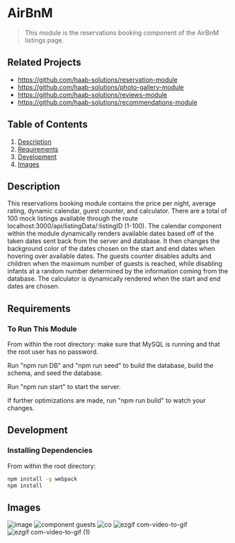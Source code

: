 # AirBnM

> This module is the reservations booking component of the AirBnM listings page.

## Related Projects

  - https://github.com/haab-solutions/reservation-module
  - https://github.com/haab-solutions/photo-gallery-module
  - https://github.com/haab-solutions/reviews-module
  - https://github.com/haab-solutions/recommendations-module

## Table of Contents

1. [Description](#Description)
1. [Requirements](#requirements)
1. [Development](#development)
1. [Images](#images)

## Description

This reservations booking module contains the price per night, average rating, dynamic calendar, guest counter, and calculator. There are a total of 100 mock listings available through the route localhost:3000/api/listingData/:listingID (1-100). The calendar component within the module dynamically renders available dates based off of the taken dates sent back from the server and database. It then changes the background color of the dates chosen on the start and end dates when hovering over available dates. The guests counter disables adults and children when the maximum number of guests is reached, while disabling infants at a random number determined by the information coming from the database. The calculator is dynamically rendered when the start and end dates are chosen.

## Requirements

### To Run This Module

From within the root directory: make sure that MySQL is running and that the root user has no password.

Run "npm run DB" and "npm run seed" to build the database, build the schema, and seed the database.

Run "npm run start" to start the server.

If further optimizations are made, run "npm run build" to watch your changes.


## Development

### Installing Dependencies

From within the root directory:

```sh
npm install -g webpack
npm install
```

## Images

![image](https://user-images.githubusercontent.com/47989605/66277974-daacc580-e859-11e9-98eb-c9e0a9b339b1.png)
![component guests](https://user-images.githubusercontent.com/47989605/66278046-7b02ea00-e85a-11e9-8288-8c58838ad960.png)
![co](https://user-images.githubusercontent.com/47989605/66278068-bdc4c200-e85a-11e9-802f-4d3bc0f4f397.gif)
![ezgif com-video-to-gif](https://user-images.githubusercontent.com/47989605/66278076-ca491a80-e85a-11e9-9385-c7adbe60430a.gif)
![ezgif com-video-to-gif (1)](https://user-images.githubusercontent.com/47989605/66278077-db922700-e85a-11e9-8a73-47fdc7e93255.gif)


